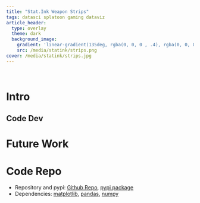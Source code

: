 ```yaml
---
title: "Stat.Ink Weapon Strips"
tags: datasci splatoon gaming dataviz
article_header:
  type: overlay
  theme: dark
  background_image:
    gradient: 'linear-gradient(135deg, rgba(0, 0, 0 , .4), rgba(0, 0, 0, .4))'
    src: /media/statink/strips.png
cover: /media/statink/strips.jpg
---
```


<br>



<!--more-->

# Intro

## Code Dev


# Future Work



# Code Repo

* Repository and pypi: [Github Repo](https://github.com/Chipdelmal/ArtSciColor), [pypi package](https://pypi.org/project/ArtSciColor/)
* Dependencies: [matplotlib](https://matplotlib.org/), [pandas](https://pandas.pydata.org/), [numpy](https://numpy.org/)